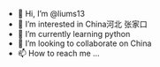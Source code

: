 - 👋 Hi, I’m @liums13
- 👀 I’m interested in China河北 张家口
- 🌱 I’m currently learning python
- 💞️ I’m looking to collaborate on China
- 📫 How to reach me ...

<!---
liums13/liums13 is a ✨ special ✨ repository because its `README.md` (this file) appears on your GitHub profile.
You can click the Preview link to take a look at your changes.
--->

